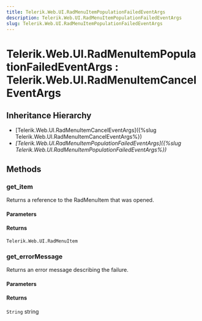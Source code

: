 ```yaml
---
title: Telerik.Web.UI.RadMenuItemPopulationFailedEventArgs
description: Telerik.Web.UI.RadMenuItemPopulationFailedEventArgs
slug: Telerik.Web.UI.RadMenuItemPopulationFailedEventArgs
---
```


# Telerik.Web.UI.RadMenuItemPopulationFailedEventArgs : Telerik.Web.UI.RadMenuItemCancelEventArgs

## Inheritance Hierarchy

* [Telerik.Web.UI.RadMenuItemCancelEventArgs]({%slug Telerik.Web.UI.RadMenuItemCancelEventArgs%})
* *[Telerik.Web.UI.RadMenuItemPopulationFailedEventArgs]({%slug Telerik.Web.UI.RadMenuItemPopulationFailedEventArgs%})*


## Methods

###  get_item

Returns a reference to the RadMenuItem that was opened.

#### Parameters

#### Returns

`Telerik.Web.UI.RadMenuItem` 

### get_errorMessage

Returns an error message describing the failure.

#### Parameters

#### Returns

`String` string 

